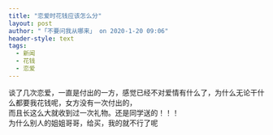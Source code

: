 ```yaml
---
title: "恋爱时花钱应该怎么分"
layout: post
author: "「不要问我从哪来」 on 2020-1-20 09:06"
header-style: text
tags:
  - 新闻
  - 花钱
  - 恋爱
---
```


<head></head>
<body>
  谈了几次恋爱，一直是付出的一方，感觉已经不对爱情有什么了，为什么无论干什么都要我花钱呢，女方没有一次付出的，
 <br> 而且长这么大就收到过一次礼物。还是同学送的！！！
 <br> 为什么别人的姐姐哥哥，给买，我的就不行了呢
</body>


